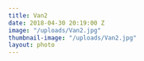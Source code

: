 ```yaml
---
title: Van2
date: 2018-04-30 20:19:00 Z
image: "/uploads/Van2.jpg"
thumbnail-image: "/uploads/Van2.jpg"
layout: photo
---
```

